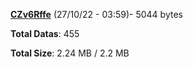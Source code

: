 [**CZv6Rffe**](/data/CZv6Rffe.txt) (27/10/22 - 03:59)- 5044 bytes

**Total Datas**: 455

**Total Size**: 2.24 MB / 2.2 MB